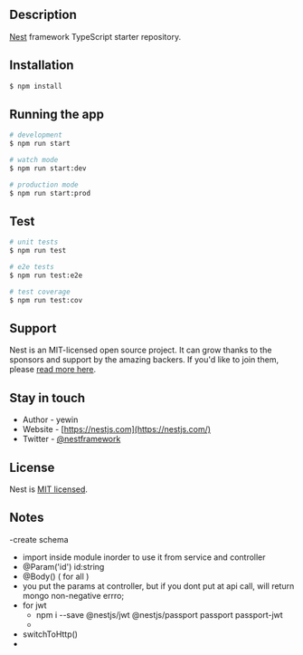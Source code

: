 ## Description

[Nest](https://github.com/nestjs/nest) framework TypeScript starter repository.

## Installation

```bash
$ npm install
```

## Running the app

```bash
# development
$ npm run start

# watch mode
$ npm run start:dev

# production mode
$ npm run start:prod
```

## Test

```bash
# unit tests
$ npm run test

# e2e tests
$ npm run test:e2e

# test coverage
$ npm run test:cov
```

## Support

Nest is an MIT-licensed open source project. It can grow thanks to the sponsors and support by the amazing backers. If you'd like to join them, please [read more here](https://docs.nestjs.com/support).

## Stay in touch

- Author - yewin
- Website - [https://nestjs.com](https://nestjs.com/)
- Twitter - [@nestframework](https://twitter.com/nestframework)

## License

Nest is [MIT licensed](LICENSE).

## Notes

-create schema

- import inside module inorder to use it from service and controller
- @Param('id') id:string
- @Body() ( for all )
- you put the params at controller, but if you dont put at api call, will return mongo non-negative errro;
- for jwt
  - npm i --save @nestjs/jwt @nestjs/passport passport passport-jwt
  -
- switchToHttp()
-
